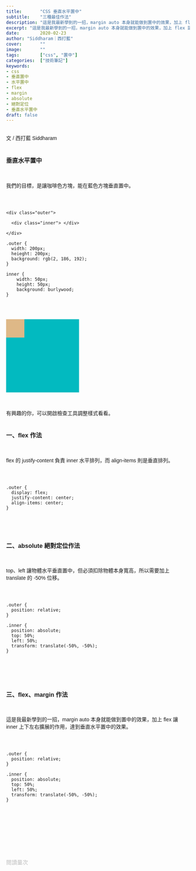 ```yaml
---
title:       "CSS 垂直水平置中"
subtitle:    "三種最佳作法"
description: "這是我最新學到的一招，margin auto 本身就能做到置中的效果，加上 flex 讓 inner 上下左右擴展的作用，達到垂直水平置中的效果。"
excerpt: "這是我最新學到的一招，margin auto 本身就能做到置中的效果，加上 flex 讓 inner 上下左右擴展的作用，達到垂直水平置中的效果。"
date:        2020-02-23
author: "Siddharam｜西打藍"
cover:       ""
image:       ""
tags:        ["css", "置中"]
categories:  ["技術筆記"]
keywords:
- css
- 垂直置中
- 水平置中
- flex
- margin
- absolute
- 絕對定位
- 垂直水平置中
draft: false
---
```



<article style="font-family: 'Noto Sans TC', '微軟正黑體', sans-serif; font-weight: 300;">

<br>文 / 西打藍 Siddharam<br><br>

<h3 class="article-h1-color">垂直水平置中</h3><br>

我們的目標，是讓咖啡色方塊，能在藍色方塊垂直置中。<br><br>

<pre>
<code>

&lt;div class="outer">

  &lt;div class="inner"> &lt;/div>

&lt;/div>

.outer {
  width: 200px;
  heieght: 200px;
  background: rgb(2, 186, 192);
}

inner {
    width: 50px;
    height: 50px;
    background: burlywood;
}

</code>
</pre>
<br>

<div style="width:200px; height: 200px; background: rgb(2, 186, 192);">

  <div style="width:50px; height: 50px; background: burlywood;"></div>

</div><br><br>

有興趣的你，可以開啟檢查工具調整樣式看看。<br><br>

<h3 class="article-h1-color">一、flex 作法</h3><br>

flex 的 justify-content 負責 inner 水平排列，而 align-items 則是垂直排列。<br><br>

<pre>
<code>

.outer {
  display: flex;
  justify-content: center;
  align-items: center;
}

</code>
</pre>
<br>

<h3 class="article-h1-color">二、absolute 絕對定位作法</h3><br>

top、left 讓物體水平垂直置中，但必須扣除物體本身寬高，所以需要加上 translate 的 -50% 位移。<br><br>

<pre>
<code>

.outer {
  position: relative;
}

.inner {
  position: absolute;
  top: 50%;
  left: 50%;
  transform: translate(-50%, -50%);
}

</code>
</pre>
<br><br>


<h3 class="article-h1-color">三、flex、margin 作法</h3><br>

這是我最新學到的一招，margin auto 本身就能做到置中的效果，加上 flex 讓 inner 上下左右擴展的作用，達到垂直水平置中的效果。<br><br>

<pre>
<code>

.outer {
  position: relative;
}

.inner {
  position: absolute;
  top: 50%;
  left: 50%;
  transform: translate(-50%, -50%);
}

</code>
</pre>
<br><br>













<br><br><br>

</article>

<div style="color: #bfbfbf; font-size: 15px;" id="busuanzi_container_page_pv">
  閱讀量<span id="busuanzi_value_page_pv"></span>次
</div>

<script src="../../js/post.js"></script>
